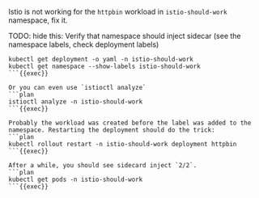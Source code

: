 Istio is not working for the `httpbin` workload in `istio-should-work` namespace, fix it.

TODO: hide this:
Verify that namespace should inject sidecar (see the namespace labels, check deployment labels)

```plan
kubectl get deployment -o yaml -n istio-should-work
kubectl get namespace --show-labels istio-should-work
```{{exec}}

Or you can even use `istioctl analyze`
```plan
istioctl analyze -n istio-should-work
```{{exec}}

Probably the workload was created before the label was added to the namespace. Restarting the deployment should do the trick:
```plan
kubectl rollout restart -n istio-should-work deployment httpbin
```{{exec}}

After a while, you should see sidecard inject `2/2`.
```plan
kubectl get pods -n istio-should-work
```{{exec}}